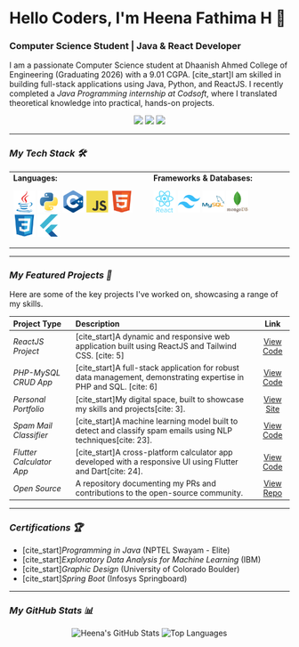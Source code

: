 # Hello Coders, I'm Heena Fathima H 👋

### Computer Science Student | Java & React Developer

I am a passionate Computer Science student at Dhaanish Ahmed College of Engineering (Graduating 2026) with a 9.01 CGPA. [cite_start]I am skilled in building full-stack applications using Java, Python, and ReactJS. 
I recently completed a *Java Programming internship at Codsoft*, where I translated theoretical knowledge into practical, hands-on projects.

<p align="center">
  <a href="mailto:heenafathima0517@gmail.com"><img src="https://img.shields.io/badge/Email-D14836?style=for-the-badge&logo=gmail&logoColor=white" /></a>
  <a href="https://www.linkedin.com/in/YOUR_LINKEDIN_USERNAME" target="_blank"><img src="https://img.shields.io/badge/LinkedIn-0A66C2?style=for-the-badge&logo=linkedin&logoColor=white" /></a>
  <a href="#" target="_blank"><img src="https://img.shields.io/badge/Portfolio-333333?style=for-the-badge&logo=react&logoColor=61DAFB" /></a>
</p>

---

### *My Tech Stack 🛠*

<table>
  <tr>
    <td valign="top" width="50%">
      <strong>Languages:</strong><br>
      <p>
        <img src="https://raw.githubusercontent.com/devicons/devicon/master/icons/java/java-original.svg" alt="java" width="40" height="40"/>
        <img src="https://raw.githubusercontent.com/devicons/devicon/master/icons/python/python-original.svg" alt="python" width="40" height="40"/>
        <img src="https://raw.githubusercontent.com/devicons/devicon/master/icons/cplusplus/cplusplus-original.svg" alt="cplusplus" width="40" height="40"/>
        <img src="https://raw.githubusercontent.com/devicons/devicon/master/icons/javascript/javascript-original.svg" alt="javascript" width="40" height="40"/>
        <img src="https://raw.githubusercontent.com/devicons/devicon/master/icons/html5/html5-original.svg" alt="html5" width="40" height="40"/>
        <img src="https://raw.githubusercontent.com/devicons/devicon/master/icons/css3/css3-original.svg" alt="css3" width="40" height="40"/>
        <img src="https://raw.githubusercontent.com/devicons/devicon/master/icons/flutter/flutter-original.svg" alt="flutter" width="40" height="40"/>
      </p>
    </td>
    <td valign="top" width="50%">
      <strong>Frameworks & Databases:</strong><br>
      <p>
        <img src="https://raw.githubusercontent.com/devicons/devicon/master/icons/react/react-original-wordmark.svg" alt="react" width="40" height="40"/>
        <img src="https://raw.githubusercontent.com/devicons/devicon/master/icons/tailwindcss/tailwindcss-plain.svg" alt="tailwindcss" width="40" height="40"/>
        <img src="https://raw.githubusercontent.com/devicons/devicon/master/icons/mysql/mysql-original-wordmark.svg" alt="mysql" width="40" height="40"/>
        <img src="https://raw.githubusercontent.com/devicons/devicon/master/icons/mongodb/mongodb-original-wordmark.svg" alt="mongodb" width="40" height="40"/>
      </p>
    </td>
  </tr>
</table>

---

### *My Featured Projects 🚀*

Here are some of the key projects I've worked on, showcasing a range of my skills.

| Project Type | Description | Link |
| :--- | :--- | :---: |
| *ReactJS Project* | [cite_start]A dynamic and responsive web application built using ReactJS and Tailwind CSS. [cite: 5] | [View Code](#) |
| *PHP-MySQL CRUD App* | [cite_start]A full-stack application for robust data management, demonstrating expertise in PHP and SQL. [cite: 6] | [View Code](#) |
| *Personal Portfolio* | [cite_start]My digital space, built to showcase my skills and projects[cite: 3]. | [View Site](#) |
| *Spam Mail Classifier* | [cite_start]A machine learning model built to detect and classify spam emails using NLP techniques[cite: 23]. | [View Code](#) |
| *Flutter Calculator App* | [cite_start]A cross-platform calculator app developed with a responsive UI using Flutter and Dart[cite: 24]. | [View Code](#) |
| *Open Source* | A repository documenting my PRs and contributions to the open-source community. | [View Repo](#) |

---

### *Certifications 🏆*
- [cite_start]*Programming in Java* (NPTEL Swayam - Elite) 
- [cite_start]*Exploratory Data Analysis for Machine Learning* (IBM) 
- [cite_start]*Graphic Design* (University of Colorado Boulder) 
- [cite_start]*Spring Boot* (Infosys Springboard) 

---

### *My GitHub Stats 📊*

<p align="center">
  <img src="https://github-readme-stats.vercel.app/api?username=YOUR_USERNAME&show_icons=true&theme=tokyonight&rank_icon=github" alt="Heena's GitHub Stats" />
  <img src="https://github-readme-stats.vercel.app/api/top-langs/?username=YOUR_USERNAME&layout=compact&theme=tokyonight" alt="Top Languages" />
</p>

